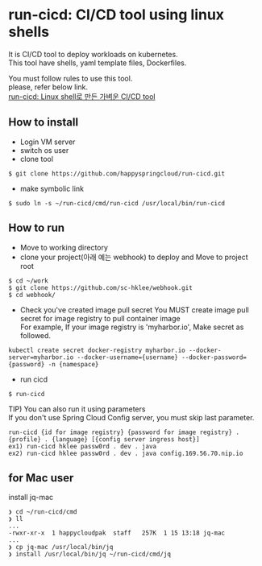 # run-cicd: CI/CD tool using linux shells

It is CI/CD tool to deploy workloads on kubernetes.   
This tool have shells, yaml template files, Dockerfiles.      
   
You must follow rules to use this tool.  
please, refer below link.    
[run-cicd: Linux shell로 만든 가벼운 CI/CD tool](https://happycloud-lee.tistory.com/195)

## How to install
- Login VM server  
- switch os user 
- clone tool
```
$ git clone https://github.com/happyspringcloud/run-cicd.git 
```
- make symbolic link
```
$ sudo ln -s ~/run-cicd/cmd/run-cicd /usr/local/bin/run-cicd
```

## How to run
- Move to working directory
- clone your project(아래 예는 webhook) to deploy and Move to project root 
```
$ cd ~/work
$ git clone https://github.com/sc-hklee/webhook.git
$ cd webhook/
```
- Check you've created image pull secret
You MUST create image pull secret for image registry to pull container image  
For example, If your image registry is 'myharbor.io', Make secret as followed.   
``` 
kubectl create secret docker-registry myharbor.io --docker-server=myharbor.io --docker-username={username} --docker-password={password} -n {namespace}    
```
   
- run cicd
```
$ run-cicd
```
TIP) You can also run it using parameters   
If you don't use Spring Cloud Config server, you must skip last parameter.   
```
run-cicd {id for image registry} {password for image registry} . {profile} . {language} [{config server ingress host}]
ex1) run-cicd hklee passw0rd . dev . java 
ex2) run-cicd hklee passw0rd . dev . java config.169.56.70.nip.io
```

## for Mac user
install jq-mac
```
❯ cd ~/run-cicd/cmd
❯ ll
...
-rwxr-xr-x  1 happycloudpak  staff   257K  1 15 13:18 jq-mac
...
❯ cp jq-mac /usr/local/bin/jq
❯ install /usr/local/bin/jq ~/run-cicd/cmd/jq
```



